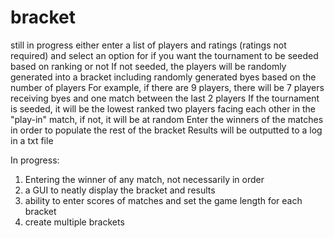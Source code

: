 # bracket
 still in progress
either enter a list of players and ratings (ratings not required) and select an option for if you want the tournament to be seeded based on ranking or not
If not seeded, the players will be randomly generated into a bracket including randomly generated byes based on the number of players
For example, if there are 9 players, there will be 7 players receiving byes and one match between the last 2 players
If the tournament is seeded, it will be the lowest ranked two players facing each other in the "play-in" match, if not, it will be at random
Enter the winners of the matches in order to populate the rest of the bracket
Results will be outputted to a log in a txt file


In progress:

1. Entering the winner of any match, not necessarily in order
2. a GUI to neatly display the bracket and results
3. ability to enter scores of matches and set the game length for each bracket
4. create multiple brackets
